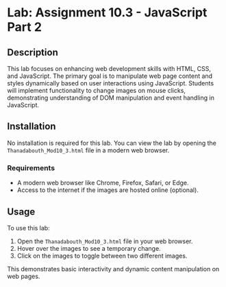 # Lab: Assignment 10.3 - JavaScript Part 2

## Description

This lab focuses on enhancing web development skills with HTML, CSS, and JavaScript. The primary goal is to manipulate web page content and styles dynamically based on user interactions using JavaScript. Students will implement functionality to change images on mouse clicks, demonstrating understanding of DOM manipulation and event handling in JavaScript.

## Installation

No installation is required for this lab. You can view the lab by opening the `Thanadabouth_Mod10_3.html` file in a modern web browser.

### Requirements

- A modern web browser like Chrome, Firefox, Safari, or Edge.
- Access to the internet if the images are hosted online (optional).

## Usage

To use this lab:

1. Open the `Thanadabouth_Mod10_3.html` file in your web browser.
2. Hover over the images to see a temporary change.
3. Click on the images to toggle between two different images.

This demonstrates basic interactivity and dynamic content manipulation on web pages.
